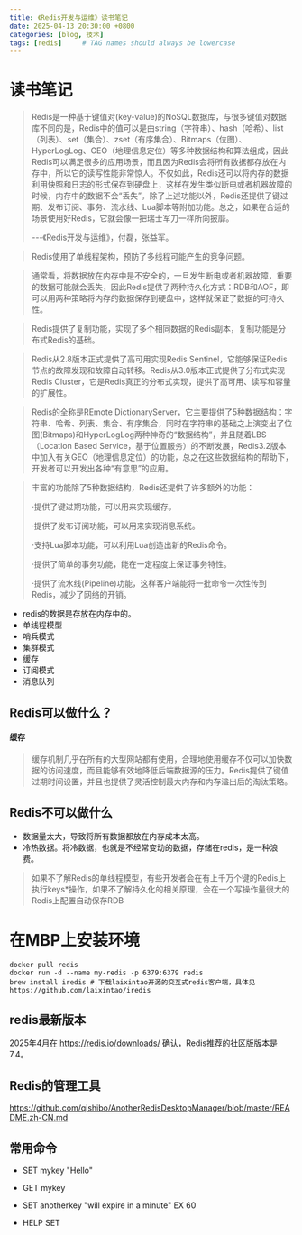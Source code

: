 ```yaml
---
title: 《Redis开发与运维》读书笔记
date: 2025-04-13 20:30:00 +0800
categories: [blog, 技术]
tags: [redis]     # TAG names should always be lowercase
---
```


# 读书笔记

> Redis是一种基于键值对(key-value)的NoSQL数据库，与很多键值对数据库不同的是，Redis中的值可以是由string（字符串）、hash（哈希）、list（列表）、set（集合）、zset（有序集合）、Bitmaps（位图）、HyperLogLog、GEO（地理信息定位）等多种数据结构和算法组成，因此Redis可以满足很多的应用场景，而且因为Redis会将所有数据都存放在内存中，所以它的读写性能非常惊人。不仅如此，Redis还可以将内存的数据利用快照和日志的形式保存到硬盘上，这样在发生类似断电或者机器故障的时候，内存中的数据不会“丢失”。除了上述功能以外，Redis还提供了键过期、发布订阅、事务、流水线、Lua脚本等附加功能。总之，如果在合适的场景使用好Redis，它就会像一把瑞士军刀一样所向披靡。
>
> ---《Redis开发与运维》，付磊，张益军。



> Redis使用了单线程架构，预防了多线程可能产生的竞争问题。

> 通常看，将数据放在内存中是不安全的，一旦发生断电或者机器故障，重要的数据可能就会丢失，因此Redis提供了两种持久化方式：RDB和AOF，即可以用两种策略将内存的数据保存到硬盘中，这样就保证了数据的可持久性。

> Redis提供了复制功能，实现了多个相同数据的Redis副本，复制功能是分布式Redis的基础。

> Redis从2.8版本正式提供了高可用实现Redis Sentinel，它能够保证Redis节点的故障发现和故障自动转移。Redis从3.0版本正式提供了分布式实现Redis Cluster，它是Redis真正的分布式实现，提供了高可用、读写和容量的扩展性。



> Redis的全称是REmote DictionaryServer，它主要提供了5种数据结构：字符串、哈希、列表、集合、有序集合，同时在字符串的基础之上演变出了位图(Bitmaps)和HyperLogLog两种神奇的“数据结构”，并且随着LBS（Location Based Service，基于位置服务）的不断发展，Redis3.2版本中加入有关GEO（地理信息定位）的功能，总之在这些数据结构的帮助下，开发者可以开发出各种“有意思”的应用。



> 丰富的功能除了5种数据结构，Redis还提供了许多额外的功能：
>
> ·提供了键过期功能，可以用来实现缓存。
>
> ·提供了发布订阅功能，可以用来实现消息系统。
>
> ·支持Lua脚本功能，可以利用Lua创造出新的Redis命令。
>
> ·提供了简单的事务功能，能在一定程度上保证事务特性。
>
> ·提供了流水线(Pipeline)功能，这样客户端能将一批命令一次性传到Redis，减少了网络的开销。



* redis的数据是存放在内存中的。
* 单线程模型
* 哨兵模式
* 集群模式
* 缓存
* 订阅模式
* 消息队列



## Redis可以做什么？

#### 缓存

> 缓存机制几乎在所有的大型网站都有使用，合理地使用缓存不仅可以加快数据的访问速度，而且能够有效地降低后端数据源的压力。Redis提供了键值过期时间设置，并且也提供了灵活控制最大内存和内存溢出后的淘汰策略。



## Redis不可以做什么

* 数据量太大，导致将所有数据都放在内存成本太高。
* 冷热数据。将冷数据，也就是不经常变动的数据，存储在redis，是一种浪费。



> 如果不了解Redis的单线程模型，有些开发者会在有上千万个键的Redis上执行keys*操作，如果不了解持久化的相关原理，会在一个写操作量很大的Redis上配置自动保存RDB



# 在MBP上安装环境

```shell
docker pull redis
docker run -d --name my-redis -p 6379:6379 redis
brew install iredis # 下载laixintao开源的交互式redis客户端，具体见 https://github.com/laixintao/iredis
```



## redis最新版本

2025年4月在 https://redis.io/downloads/  确认，Redis推荐的社区版版本是7.4。



## Redis的管理工具

https://github.com/qishibo/AnotherRedisDesktopManager/blob/master/README.zh-CN.md



## 常用命令

* SET mykey "Hello"

* GET mykey

* SET anotherkey "will expire in a minute" EX 60

* HELP SET



